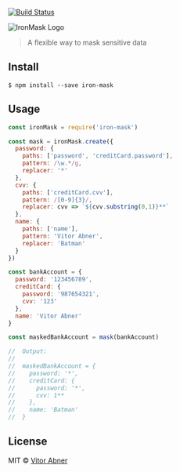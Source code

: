 [![Build Status](https://img.shields.io/travis/vitorabner/iron-mask/master.svg?style=flat)](https://travis-ci.org/vitorabner/iron-mask)

![IronMask Logo](http://ec2-52-67-128-55.sa-east-1.compute.amazonaws.com/assets/textures/iron-mask-texture.png)

> A flexible way to mask sensitive data

## Install

```
$ npm install --save iron-mask
```
## Usage

```js
const ironMask = require('iron-mask')

const mask = ironMask.create({
  password: {
    paths: ['password', 'creditCard.password'],
    pattern: /\w.*/g,
    replacer: '*'
  },
  cvv: {
    paths: ['creditCard.cvv'],
    pattern: /[0-9]{3}/,
    replacer: cvv => `${cvv.substring(0,1)}**`
  },
  name: {
    paths: ['name'],
    pattern: 'Vitor Abner',
    replacer: 'Batman'
  }
})

const bankAccount = {
  password: '123456789',
  creditCard: {
    password: '987654321',
    cvv: '123'
  },
  name: 'Vitor Abner'
}

const maskedBankAccount = mask(bankAccount)

//  Output:
//
//  maskedBankAccount = {
//    password: '*',
//    creditCard: {
//      password: '*',
//      cvv: 1**
//    },
//    name: 'Batman'
//  }
```

## License

MIT © [Vitor Abner](https://github.com/vitorabner/)
